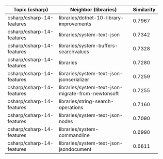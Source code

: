 | Topic (csharp) | Neighbor (libraries) | Similarity |
|-------------|-------------------|------------|
| csharp/csharp-14-features | libraries/dotnet-10-library-improvements | 0.7967 |
| csharp/csharp-14-features | libraries/system-text-json | 0.7342 |
| csharp/csharp-14-features | libraries/system-buffers-searchvalues | 0.7328 |
| csharp/csharp-14-features | libraries | 0.7280 |
| csharp/csharp-14-features | libraries/system-text-json-jsonserializer | 0.7259 |
| csharp/csharp-14-features | libraries/system-text-json-migrate-from-newtonsoft | 0.7255 |
| csharp/csharp-14-features | libraries/string-search-operations | 0.7160 |
| csharp/csharp-14-features | libraries/system-text-json-nodes | 0.7090 |
| csharp/csharp-14-features | libraries/system-commandline | 0.6990 |
| csharp/csharp-14-features | libraries/system-text-json-jsondocument | 0.6811 |
